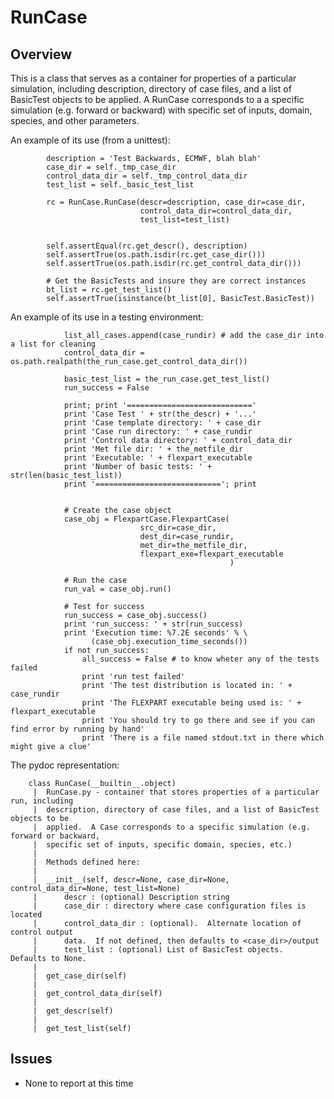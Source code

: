 
# RunCase


## Overview

This is a class that serves as a container for properties of a particular simulation, including description, directory of case files, and a list of BasicTest objects to be applied.  A RunCase corresponds to a a specific simulation (e.g. forward or backward) with specific set of inputs, domain, species, and other parameters.


An example of its use (from a unittest):

	        description = 'Test Backwards, ECMWF, blah blah'
	        case_dir = self._tmp_case_dir
	        control_data_dir = self._tmp_control_data_dir
	        test_list = self._basic_test_list
	
	        rc = RunCase.RunCase(descr=description, case_dir=case_dir,
	                             control_data_dir=control_data_dir,
	                             test_list=test_list)
	
	
	        self.assertEqual(rc.get_descr(), description)
	        self.assertTrue(os.path.isdir(rc.get_case_dir()))
	        self.assertTrue(os.path.isdir(rc.get_control_data_dir()))
	
	        # Get the BasicTests and insure they are correct instances
	        bt_list = rc.get_test_list()
	        self.assertTrue(isinstance(bt_list[0], BasicTest.BasicTest))


An example of its use in a testing environment:


	            list_all_cases.append(case_rundir) # add the case_dir into a list for cleaning
	            control_data_dir = os.path.realpath(the_run_case.get_control_data_dir())
	
	            basic_test_list = the_run_case.get_test_list()
	            run_success = False
	
	            print; print '============================'
	            print 'Case Test ' + str(the_descr) + '...'
	            print 'Case template directory: ' + case_dir
	            print 'Case run directory: ' + case_rundir
	            print 'Control data directory: ' + control_data_dir
	            print 'Met file dir: ' + the_metfile_dir
	            print 'Executable: ' + flexpart_executable
	            print 'Number of basic tests: ' + str(len(basic_test_list))
	            print '============================'; print
	
	
	            # Create the case object
	            case_obj = FlexpartCase.FlexpartCase(
	                             src_dir=case_dir,
	                             dest_dir=case_rundir,
	                             met_dir=the_metfile_dir,
	                             flexpart_exe=flexpart_executable
	                                                 )
	
	            # Run the case
	            run_val = case_obj.run()
	
	            # Test for success
	            run_success = case_obj.success()
	            print 'run_success: ' + str(run_success)
	            print 'Execution time: %7.2E seconds' % \
	                  (case_obj.execution_time_seconds())
	            if not run_success:
	                all_success = False # to know wheter any of the tests failed
	                print 'run test failed'
	                print 'The test distribution is located in: ' + case_rundir
	                print 'The FLEXPART executable being used is: ' + flexpart_executable
	                print 'You should try to go there and see if you can find error by running by hand'
	                print 'There is a file named stdout.txt in there which might give a clue'
	
	
	
The pydoc representation:


	    class RunCase(__builtin__.object)
	     |  RunCase.py - container that stores properties of a particular run, including 
	     |  description, directory of case files, and a list of BasicTest objects to be 
	     |  applied.  A Case corresponds to a specific simulation (e.g. forward or backward,
	     |  specific set of inputs, specific domain, species, etc.)
	     |  
	     |  Methods defined here:
	     |  
	     |  __init__(self, descr=None, case_dir=None, control_data_dir=None, test_list=None)
	     |      descr : (optional) Description string
	     |      case_dir : directory where case configuration files is located
	     |      control_data_dir : (optional).  Alternate location of control output
	     |      data.  If not defined, then defaults to <case_dir>/output
	     |      test_list : (optional) List of BasicTest objects.  Defaults to None.
	     |  
	     |  get_case_dir(self)
	     |  
	     |  get_control_data_dir(self)
	     |  
	     |  get_descr(self)
	     |  
	     |  get_test_list(self)
	



## Issues

* None to report at this time
	




